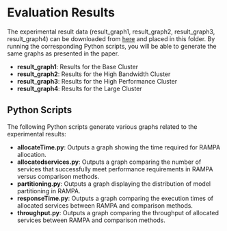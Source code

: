 # Evaluation Results

The experimental result data (result_graph1, result_graph2, result_graph3, result_graph4) can be downloaded from [here](https://drive.google.com/drive/folders/1PjcpbunFgyB159yYvThLv64Rz8XP-N7I?usp=drive_link) and placed in this folder. By running the corresponding Python scripts, you will be able to generate the same graphs as presented in the paper.

- **result_graph1**: Results for the Base Cluster
- **result_graph2**: Results for the High Bandwidth Cluster
- **result_graph3**: Results for the High Performance Cluster
- **result_graph4**: Results for the Large Cluster

## Python Scripts

The following Python scripts generate various graphs related to the experimental results:

- **allocateTime.py**: Outputs a graph showing the time required for RAMPA allocation.
- **allocatedservices.py**: Outputs a graph comparing the number of services that successfully meet performance requirements in RAMPA versus comparison methods.
- **partitioning.py**: Outputs a graph displaying the distribution of model partitioning in RAMPA.
- **responseTime.py**: Outputs a graph comparing the execution times of allocated services between RAMPA and comparison methods.
- **throughput.py**: Outputs a graph comparing the throughput of allocated services between RAMPA and comparison methods.
